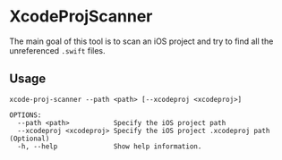 # XcodeProjScanner

The main goal of this tool is to scan an iOS project and try to find all the unreferenced `.swift` files.

## Usage

`xcode-proj-scanner --path <path> [--xcodeproj <xcodeproj>]`

```
OPTIONS:
  --path <path>           Specify the iOS project path
  --xcodeproj <xcodeproj> Specify the iOS project .xcodeproj path (Optional)
  -h, --help              Show help information.
```
